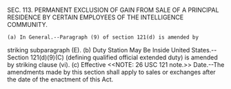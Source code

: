SEC. 113. PERMANENT EXCLUSION OF GAIN FROM SALE OF A PRINCIPAL RESIDENCE BY CERTAIN EMPLOYEES OF THE INTELLIGENCE COMMUNITY.

    (a) In General.--Paragraph (9) of section 121(d) is amended by
striking subparagraph (E).
    (b) Duty Station May Be Inside United States.--Section 121(d)(9)(C)
(defining qualified official extended duty) is amended by striking
clause (vi).
    (c) Effective <<NOTE: 26 USC 121 note.>> Date.--The amendments made
by this section shall apply to sales or exchanges after the date of the
enactment of this Act.
